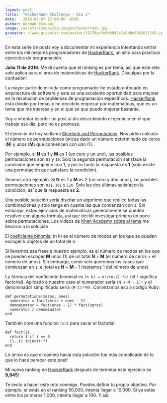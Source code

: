 ```yaml
---
layout: post
title:  "HackerRank Challenge - Día 1"
date:   2016-07-07 12:00:00 -0500
author: Germán Escobar
image: /assets/images/bg-images/hackerrank.jpg
gravatar: //www.gravatar.com/avatar/12270acfe9b6842e1a5b6e594382f149.jpg?s=80
---
```


En esta serie de posts voy a documentar mi experiencia intentando entrar entre los mil mejores programadores de <a href="https://www.hackerrank.com" target="_blank">HackerRank</a>, un sitio para practicar ejercicios de programación.

**Julio 11 de 2016**: Me di cuenta que el ranking es por tema, así que este reto solo aplica para el área de matemáticas de <a href="https://www.hackerrank.com" target="_blank">HackerRank</a>. Disculpas por la confusión!

La mayor parte de mi vida como programador he estado enfocado en arquitectura de software y esta es una excelente oportunidad para mejorar en la resolución de problemas de programación específicos. <a href="https://www.hackerrank.com" target="_blank">HackerRank</a> está dividio por temas y he decidido empezar por matemáticas, que es un tema que me interesa y en el que sé que puedo mejorar bastante.

Voy a intentar escribir un post al día describiendo el ejercicio en el que trabaje ese día, pero no es promesa.

El ejercicio de hoy se llama <a href="https://www.hackerrank.com/challenges/sherlock-and-permutations" target="_blank">Sherlock and Permutations</a>. Nos piden calcular el número de permutaciones únicas dado un número determinado de ceros (**N**) y unos (**M**) que comiencen con uno (1).

Por ejemplo, si **N** es 1 y **M** es 1 (un cero y un uno), las posibles permutaciones son `01` y `10`. Solo la segunda permutación satisface la condición que empiece con 1, y por lo tanto la respuesta es **1** (solo existe una permutación que satisface la condición).

Veamos otro ejemplo. Si **N** es 1 y **M** es 2 (un cero y dos unos), las posibles permutaciones son `011`, `101` y `110`. Solo las dos últimas satisfacen la condición, así que la respuesta es **2**.

Una posible solución sería diseñar un algoritmo que realice todas las combinaciones y solo tenga en cuenta las que comienzan con `1`. Sin embargo, estos ejercicios de matemáticas generalmente se pueden resolver con alguna fórmula, así que decidí investigar primero un poco sobre permutaciones. Los videos de <a href="https://www.khanacademy.org/math/precalculus/prob-comb/prob-combinatorics-precalc/v/probability-using-combinations" target="_blank">Khan Academy sobre el tema</a> me llevaron a la solución.

El <a href="https://es.wikipedia.org/wiki/Coeficiente_binomial" target="_blank">coeficiente binomial</a> (n k) es el número de modos en los que se pueden escoger k objetos de un total de n.

Si llevamos esa frase a nuestro ejemplo, es el número de modos en los que se pueden escoger **M** unos (1) de un total **N** + **M** (el número de ceros + el número de unos). Sin embargo, como solo queremos los casos que comienzan en `1`, el total es **N** + **M** - 1 (restamos 1 del número de unos).

La fórmula del coeficiente binomial es `(n k) = n!/(n-k)!*k!` (el `!` significa factorial). Aplicado a nuestro caso el numerador sería `(N + M - 1)!` y el denominador simplificado sería `(M-1)!*N!`. Convirtamos eso a código Ruby:

<pre><code class="language-ruby">def permutations(zeros, ones)
  numerator = fact(zeros + ones - 1)
  denominator = fact(ones - 1) * fact(zeros)
  numerator / denominator
end</code></pre>

También creé una función `fact` para sacar el factorial:

<pre><code class="language-ruby">def fact(i)
  return 1 if i == 0
  (1..i).inject(:*)
end</code></pre>

Lo único es que el camino hacia esta solución fue más complicado de lo que lo hace parecer este post!

Mi nuevo ranking en <a href="https://www.hackerrank.com" target="_blank">HackerRank</a> después de terminar este ejercicio es **9,945**!

Te invito a hacer este reto conmigo. Puedes definir tu propio objetivo. Por ejemplo, si estás en el ranking 50,000, intenta llegar a 10,000. Si ya estás entre los primeros 1,000, intenta llegar a 100. Y así.
